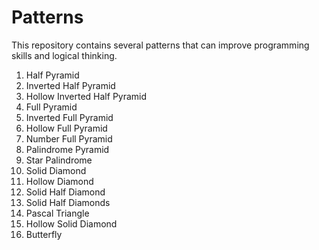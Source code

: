 # Patterns
This repository contains several patterns that can improve programming skills and logical thinking.
1) Half Pyramid
2) Inverted Half Pyramid
3) Hollow Inverted Half Pyramid
4) Full Pyramid
5) Inverted Full Pyramid
6) Hollow Full Pyramid
7) Number Full Pyramid
8) Palindrome Pyramid
9) Star Palindrome
10) Solid Diamond
11) Hollow Diamond
12) Solid Half Diamond
13) Solid Half Diamonds
14) Pascal Triangle
15) Hollow Solid Diamond
16) Butterfly
